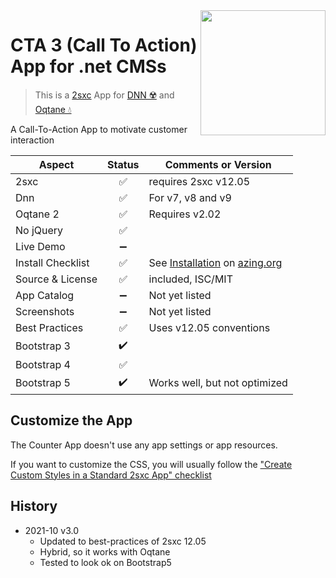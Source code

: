 <image src="app-icon.png" align="right" width="200px">

# CTA 3 (Call To Action) App for .net CMSs

> This is a [2sxc](https://2sxc.org) App for [DNN ☢️](https://www.dnnsoftware.com/) and [Oqtane 💧](https://www.oqtane.org/)

A Call-To-Action App to motivate customer interaction

| Aspect              | Status | Comments or Version |
| ------------------- | :----: | ------------------- |
| 2sxc                | ✅    | requires 2sxc v12.05
| Dnn                 | ✅    | For v7, v8 and v9
| Oqtane 2            | ✅    | Requires v2.02
| No jQuery           | ✅    | 
| Live Demo           | ➖    |
| Install Checklist   | ✅    | See [Installation](https://azing.org/2sxc/r/wwLfP_ve) on [azing.org](https://azing.org/2sxc)
| Source & License    | ✅    | included, ISC/MIT
| App Catalog         | ➖    | Not yet listed
| Screenshots         | ➖    | Not yet listed
| Best Practices      | ✅    | Uses v12.05 conventions
| Bootstrap 3         | ✔️    | 
| Bootstrap 4         | ✅    |
| Bootstrap 5         | ✔️    | Works well, but not optimized


## Customize the App

The Counter App doesn't use any app settings or app resources.

If you want to customize the CSS, you will usually follow the ["Create Custom Styles in a Standard 2sxc App" checklist](https://azing.org/2sxc/r/gg_aB9FD)


## History

* 2021-10 v3.0
    * Updated to best-practices of 2sxc 12.05
    * Hybrid, so it works with Oqtane
    * Tested to look ok on Bootstrap5